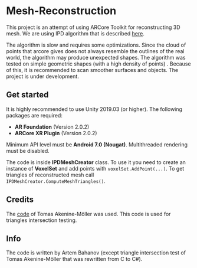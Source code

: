 # Mesh-Reconstruction

This project is an attempt of using ARCore Toolkit for reconstructing 3D mesh.
We are using IPD algorithm that is described [here](https://www.sciencedirect.com/science/article/pii/S0010448503000642).

The algorithm is slow and requires some optimizations. Since the cloud of points that arcore gives does not always resemble the outlines of the real world, the algorithm may produce unexpected shapes. The algorithm was tested on simple geometric shapes (with a high density of points) . Because of this, it is recommended to scan smoother surfaces and objects. The project is under development.
## Get started
It is highly recommended to use Unity 2019.03 (or higher).
The following packages are required:
- **AR Foundation** (Version 2.0.2)
- **ARCore XR Plugin** (Version 2.0.2)

Minimum API level must be **Android 7.0 (Nougat)**.
Multithreaded rendering must be disabled.

The code is inside **IPDMeshCreator** class. 
To use it you need to create an instance of **VoxelSet** and add points with `voxelSet.AddPoint(...)`.
To get triangles of reconstructed mesh call `IPDMeshCreator.ComputeMeshTriangles()`.
## Credits
The [code](http://fileadmin.cs.lth.se/cs/Personal/Tomas_Akenine-Moller/code/tritri_isectline.txt) of Tomas Akenine-Möller was used. This code is used for triangles intersection testing.

## Info
The code is written by Artem Bahanov (except triangle intersection test of Tomas Akenine-Möller that was rewritten from C to C#).